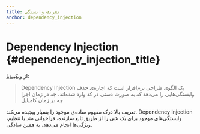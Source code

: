 ```yaml
---
title: تعریف وابستگی
anchor: dependency_injection
---
```


# Dependency Injection  {#dependency_injection_title}

از [ویکیپدیا](http://en.wikipedia.org/wiki/Dependency_injection):

> Dependency Injection یک الگوی طراحی نرم‌افزار است که اجازه‌ی حذف وابستگی‌هایی را می‌دهد که به صورت دستی در کد وارد شده‌اند، چه در زمان اجرا چه در زمان کامپایل

تعریف بالا درک مفهوم ساده‌ی موجود را بسیار پیچیده می‌کند. Dependency Injection ،وابستگی‌های موجود برای یک شی را از طریق تابع سازنده، فراخوانی متد یا تنظیم ویژگی‌ها انجام می‌دهد، به همین سادگی.
